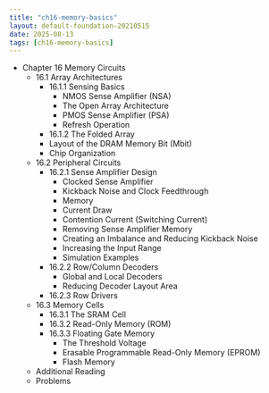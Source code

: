 ```yaml
---
title: "ch16-memory-basics"
layout: default-foundation-20210515
date: 2025-08-13
tags: [ch16-memory-basics]
---
```


- Chapter 16 Memory Circuits
  - 16.1 Array Architectures
    - 16.1.1 Sensing Basics
      - NMOS Sense Amplifier (NSA)
      - The Open Array Architecture
      - PMOS Sense Amplifier (PSA)
      - Refresh Operation
    - 16.1.2 The Folded Array
    - Layout of the DRAM Memory Bit (Mbit)
    - Chip Organization
  - 16.2 Peripheral Circuits
    - 16.2.1 Sense Amplifier Design
      - Clocked Sense Amplifier
      - Kickback Noise and Clock Feedthrough
      - Memory
      - Current Draw
      - Contention Current (Switching Current)
      - Removing Sense Amplifier Memory
      - Creating an Imbalance and Reducing Kickback Noise
      - Increasing the Input Range
      - Simulation Examples
    - 16.2.2 Row/Column Decoders
      - Global and Local Decoders
      - Reducing Decoder Layout Area
    - 16.2.3 Row Drivers
  - 16.3 Memory Cells
    - 16.3.1 The SRAM Cell
    - 16.3.2 Read-Only Memory (ROM)
    - 16.3.3 Floating Gate Memory
      - The Threshold Voltage
      - Erasable Programmable Read-Only Memory (EPROM)
      - Flash Memory
  - Additional Reading
  - Problems
